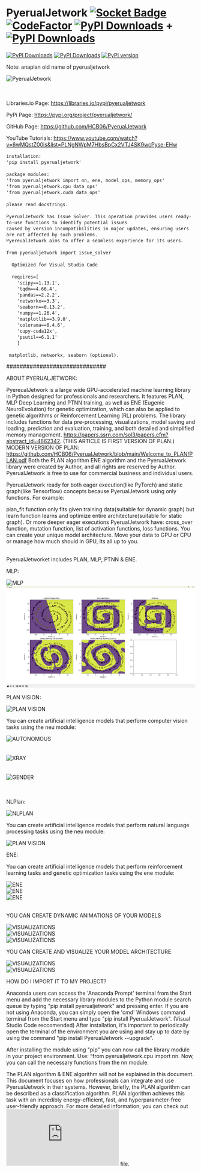 # PyerualJetwork [![Socket Badge](https://socket.dev/api/badge/pypi/package/pyerualjetwork/4.0.6?artifact_id=tar-gz)](https://socket.dev/pypi/package/pyerualjetwork/overview/4.0.6/tar-gz) [![CodeFactor](https://www.codefactor.io/repository/github/hcb06/pyerualjetwork/badge)](https://www.codefactor.io/repository/github/hcb06/pyerualjetwork) [![PyPI Downloads](https://static.pepy.tech/badge/pyerualjetwork)](https://pepy.tech/projects/pyerualjetwork) + [![PyPI Downloads](https://static.pepy.tech/badge/anaplan)](https://pepy.tech/projects/anaplan)


[![PyPI Downloads](https://static.pepy.tech/badge/pyerualjetwork/month)](https://pepy.tech/projects/pyerualjetwork) [![PyPI Downloads](https://static.pepy.tech/badge/pyerualjetwork/week)](https://pepy.tech/projects/pyerualjetwork) [![PyPI version](https://img.shields.io/pypi/v/pyerualjetwork.svg)](https://pypi.org/project/pyerualjetwork/)

Note: anaplan old name of pyerualjetwork

![PyerualJetwork](https://github.com/HCB06/PyerualJetwork/blob/main/Media/pyerualjetwork_with_name.png)<br><br><br>

Libraries.io Page: https://libraries.io/pypi/pyerualjetwork

PyPi Page: https://pypi.org/project/pyerualjetwork/

GitHub Page: https://github.com/HCB06/PyerualJetwork

YouTube Tutorials: https://www.youtube.com/watch?v=6wMQstZ00is&list=PLNgNWpM7HbsBpCx2VTJ4SK9wcPyse-EHw

	installation: 
	'pip install pyerualjetwork'
	
	package modules:
	'from pyerualjetwork import nn, ene, model_ops, memory_ops'
	'from pyerualjetwork.cpu data_ops'
	'from pyerualjetwork.cuda data_ops'

	please read docstrings.
	
	PyerualJetwork has Issue Solver. This operation provides users ready-to-use functions to identify potential issues
 	caused by version incompatibilities in major updates, ensuring users are not affected by such problems. 
  	PyereualJetwork aims to offer a seamless experience for its users.

	from pyerualjetwork import issue_solver

      Optimized for Visual Studio Code
      
      requires=[
 	    'scipy==1.13.1',
	    'tqdm==4.66.4',
	    'pandas==2.2.2',
	    'networkx==3.3',
	    'seaborn==0.13.2',
	    'numpy==1.26.4',
	    'matplotlib==3.9.0',
	    'colorama==0.4.6',
        'cupy-cuda12x',
	    'psutil==6.1.1'
        ]

     matplotlib, networkx, seaborn (optional).
          
##############################

ABOUT PYERUALJETWORK:

PyereualJetwork is a large wide GPU-accelerated machine learning library in Python designed for professionals and researchers.
It features PLAN, MLP Deep Learning and PTNN training, as well as ENE (Eugenic NeuroEvolution) for genetic optimization, 
which can also be applied to genetic algorithms or Reinforcement Learning (RL) problems. 
The library includes functions for data pre-processing, visualizations, model saving and loading, prediction and evaluation, 
training, and both detailed and simplified memory management. https://papers.ssrn.com/sol3/papers.cfm?abstract_id=4862342. (THIS ARTICLE IS FIRST VERSION OF PLAN.) MODERN VERSION OF PLAN: https://github.com/HCB06/PyerualJetwork/blob/main/Welcome_to_PLAN/PLAN.pdf
Both the PLAN algorithm ENE algorithm and the PyerualJetwork library were created by Author, and all rights are reserved by Author.
PyerualJetwork is free to use for commercial business and individual users.

PyerualJetwork ready for both eager execution(like PyTorch) and static graph(like Tensorflow) concepts because PyerualJetwork using only functions.
For example:

plan_fit function only fits given training data(suitable for dynamic graph) but learn function learns and optimize entire architecture(suitable for static graph). Or more deeper eager executions PyerualJetwork have: cross_over function, mutation function, list of activation functions, loss functions. You can create your unique model architecture. Move your data to GPU or CPU or manage how much should in GPU, Its all up to you.
<br><br>

PyerualJetworket includes PLAN, MLP, PTNN & ENE.<br>

MLP:<br>

![MLP](https://github.com/HCB06/PyerualJetwork/blob/main/Media/Spirall.gif)
![MLP](https://github.com/HCB06/PyerualJetwork/blob/main/Media/Spiral.png)

PLAN VISION:<br>

![PLAN VISION](https://github.com/HCB06/PyerualJetwork/blob/main/Media/PlanVision.jpg)

You can create artificial intelligence models that perform computer vision tasks using the neu module:<br>

![AUTONOMOUS](https://github.com/HCB06/PyerualJetwork/blob/main/Media/autonomous.gif)<br><br><br>
![XRAY](https://github.com/HCB06/PyerualJetwork/blob/main/Media/chest_xray.png)<br><br><br>
![GENDER](https://github.com/HCB06/PyerualJetwork/blob/main/Media/gender_classification.png)<br><br><br>

NLPlan:<br>

![NLPLAN](https://github.com/HCB06/PyerualJetwork/blob/main/Media/NLPlan.jpg)<br>

You can create artificial intelligence models that perform natural language processing tasks using the neu module:

![PLAN VISION](https://github.com/HCB06/PyerualJetwork/blob/main/Media/NLP.gif)

ENE:<br>

You can create artificial intelligence models that perform reinforcement learning tasks and genetic optimization tasks using the ene module:

![ENE](https://github.com/HCB06/PyerualJetwork/blob/main/Media/PLANEAT_1.gif)<br>
![ENE](https://github.com/HCB06/PyerualJetwork/blob/main/Media/PLANEAT_2.gif)<br>
![ENE](https://github.com/HCB06/PyerualJetwork/blob/main/Media/mario.gif)<br><br>

YOU CAN CREATE DYNAMIC ANIMATIONS OF YOUR MODELS

![VISUALIZATIONS](https://github.com/HCB06/PyerualJetwork/blob/main/Media/fit_history.gif)<br>
![VISUALIZATIONS](https://github.com/HCB06/PyerualJetwork/blob/main/Media/neuron_history.gif)<br>
![VISUALIZATIONS](https://github.com/HCB06/PyerualJetwork/blob/main/Media/neural_web.gif)<br>

YOU CAN CREATE AND VISUALIZE YOUR MODEL ARCHITECTURE

![VISUALIZATIONS](https://github.com/HCB06/PyerualJetwork/blob/main/Media/model_arc.png)<br>
![VISUALIZATIONS](https://github.com/HCB06/PyerualJetwork/blob/main/Media/eval_metrics.png)<br>



HOW DO I IMPORT IT TO MY PROJECT?

Anaconda users can access the 'Anaconda Prompt' terminal from the Start menu and add the necessary library modules to the Python module search queue by typing "pip install pyerualjetwork" and pressing enter. If you are not using Anaconda, you can simply open the 'cmd' Windows command terminal from the Start menu and type "pip install PyerualJetwork". (Visual Studio Code reccomended) After installation, it's important to periodically open the terminal of the environment you are using and stay up to date by using the command "pip install PyerualJetwork --upgrade".

After installing the module using "pip" you can now call the library module in your project environment. Use: “from pyerualjetwork.cpu import nn. Now, you can call the necessary functions from the nn module.

The PLAN algorithm & ENE algorithm will not be explained in this document. This document focuses on how professionals can integrate and use PyerualJetwork in their systems. However, briefly, the PLAN algorithm can be described as a classification algorithm. PLAN algorithm achieves this task with an incredibly energy-efficient, fast, and hyperparameter-free user-friendly approach. For more detailed information, you can check out ![PYERUALJETWORK USER MANUEL](https://github.com/HCB06/PyerualJetwork/blob/main/Welcome_to_PyerualJetwork/PYERUALJETWORK_USER_MANUEL_AND_LEGAL_INFORMATION(EN).pdf) file.

